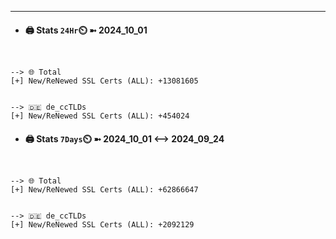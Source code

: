 

---
- #### 🖨️ **Stats** `24Hr`⏲️ ➼ 2024_10_01
```console


--> 🌐 Total
[+] New/ReNewed SSL Certs (ALL): +13081605


--> 🇩🇪 de_ccTLDs
[+] New/ReNewed SSL Certs (ALL): +454024

```

- #### 🖨️ **Stats** `7Days`⏲️ ➼ 2024_10_01 <--> 2024_09_24
```console


--> 🌐 Total
[+] New/ReNewed SSL Certs (ALL): +62866647


--> 🇩🇪 de_ccTLDs
[+] New/ReNewed SSL Certs (ALL): +2092129

```

